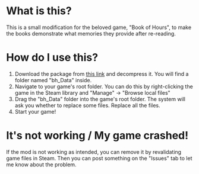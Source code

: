 # What is this?
This is a small modification for the beloved game, "Book of Hours", to make the books demonstrate what memories they provide after re-reading.

# How do I use this?
1. Download the package from [this link](https://github.com/fiberoptics-0/books-with-memories/releases/download/1.0.0/books-with-memories.rar) and decompress it. You will find a folder named "bh_Data" inside.
2. Navigate to your game's root folder. You can do this by right-clicking the game in the Steam library and "Manage" -> "Browse local files"
3. Drag the "bh_Data" folder into the game's root folder. The system will ask you whether to replace some files. Replace all the files.
4. Start your game!

# It's not working / My game crashed!
If the mod is not working as intended, you can remove it by revalidating game files in Steam.
Then you can post something on the "Issues" tab to let me know about the problem.
